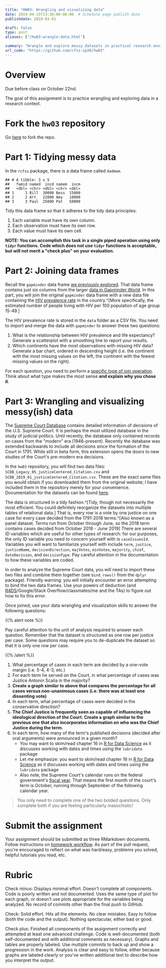 ```yaml
---
title: "HW03: Wrangling and visualizing data"
date: 2019-04-15T13:30:00-06:00  # Schedule page publish date
publishdate: 2019-03-01

draft: false
type: post
aliases: ["/hw03-wrangle-data.html"]

summary: "Wrangle and explore messy datasets in practical research environments."
url_code: "https://github.com/cfss-sp20/hw03"
---
```




# Overview

Due before class on October 22nd.

The goal of this assignment is to practice wrangling and exploring data in a research context.

# Fork the `hw03` repository

Go [here](https://github.com/cfss-sp20/hw03) to fork the repo.

# Part 1: Tidying messy data

In the `rcfss` package, there is a data frame called `dadmom`.


```
## # A tibble: 3 x 5
##   famid named  incd namem  incm
##   <dbl> <chr> <dbl> <chr> <dbl>
## 1     1 Bill  30000 Bess  15000
## 2     2 Art   22000 Amy   18000
## 3     3 Paul  25000 Pat   50000
```

Tidy this data frame so that it adheres to the tidy data principles:

1. Each variable must have its own column.
1. Each observation must have its own row.
1. Each value must have its own cell.

**NOTE: You can accomplish this task in a single piped operation using only `tidyr` functions. Code which does not use `tidyr` functions is acceptable, but will not merit a "check plus" on your evaluation.**

# Part 2: Joining data frames

Recall the `gapminder` data frame [we previously explored](/notes/gapminder/). That data frame contains just six columns from the larger [data in Gapminder World](https://www.gapminder.org/data/). In this part, you will join the original `gapminder` data frame with a new data file containing the [HIV prevalence rate](http://www.gapminder.org/world/#$majorMode=chart$is;shi=t;ly=2003;lb=f;il=t;fs=11;al=30;stl=t;st=t;nsl=t;se=t$wst;tts=C$ts;sp=5.59290322580644;ti=2010$zpv;v=0$inc_x;mmid=XCOORDS;iid=phAwcNAVuyj1jiMAkmq1iMg;by=ind$inc_y;mmid=YCOORDS;iid=pyj6tScZqmEfbZyl0qjbiRQ;by=ind$inc_s;uniValue=8.21;iid=phAwcNAVuyj0XOoBL_n5tAQ;by=ind$inc_c;uniValue=255;gid=CATID0;by=grp$map_x;scale=log;dataMin=194;dataMax=96846$map_y;scale=lin;dataMin=0.0095;dataMax=27$map_s;sma=50;smi=2$cd;bd=0$inds=) in the country.^[More specifically, the estimated number of people living with HIV per 100 population of age group 15-49.]

The HIV prevalence rate is stored in the `data` folder as a CSV file. You need to import and merge the data with `gapminder` to answer these two questions:

1. What is the relationship between HIV prevalence and life expectancy? Generate a scatterplot with a smoothing line to report your results.
1. Which continents have the most observations with missing HIV data? Generate a bar chart, ordered in descending height (i.e. the continent with the most missing values on the left, the continent with the fewest missing values on the right).

For each question, you need to perform a [specific type of join operation](http://r4ds.had.co.nz/relational-data.html). Think about what type makes the most sense **and explain why you chose it**.

# Part 3: Wrangling and visualizing messy(ish) data

The [Supreme Court Database](http://scdb.wustl.edu/) contains detailed information of decisions of the U.S. Supreme Court. It is perhaps the most utilized database in the study of judicial politics. Until recently, the database only contained records on cases from the "modern" era (1946-present). Recently the database was extended backwards to include all decisions since the formation of the Court in 1791. While still in beta form, this extension opens the doors to new studies of the Court's pre-modern era decisions.

In the `hw03` repository, you will find two data files: `SCDB_Legacy_05_justiceCentered_Citation.csv` and `SCDB_2019_01_justiceCentered_Citation.csv`. These are the exact same files you would obtain if you downloaded them from the original website; I have included them in the repository merely for your convenience. Documentation for the datasets can be found [here](http://scdb.wustl.edu/documentation.php).

The data is structured in a tidy fashion.^[Tidy, though not necessarily the most efficient. You could definitely reorganize the datasets into multiple tables of relational data.] That is, every row is a vote by one justice on one case for every case decided from the 1791-2018 terms.^[Also known as a panel dataset. Terms run from October through June, so the 2018 term contains cases decided from October 2018 - June 2019] There are several ID variables which are useful for other types of research: for our purposes, the only ID variable you need to concern yourself with is `caseIssuesId`. Variables you will want to familiarize yourself with include `term`, `justice`, `justiceName`, `decisionDirection`, `majVotes`, `minVotes`, `majority`, `chief`, `dateDecision`, and `decisionType`. Pay careful attention in the documentation to how these variables are coded.

In order to analyze the Supreme Court data, you will need to import these two files and combine them together (see `bind_rows()` from the `dplyr` package). Friendly warning: you will initially encounter an error attempting to bind the two data frames. Use your powers of deduction (and [R4DS](http://r4ds.had.co.nz/data-import.html)/Google/Stack Overflow/classmates/me and the TAs) to figure out how to fix this error.

Once joined, use your data wrangling and visualization skills to answer the following questions:

{{% alert note %}}

Pay careful attention to the unit of analysis required to answer each question. Remember that the dataset is structured as one row per justice per case. Some questions may require you to de-duplicate the dataset so that it is only one row per case.

{{% /alert %}}

1. What percentage of cases in each term are decided by a one-vote margin (i.e. 5-4, 4-3, etc.)
1. For each term he served on the Court, in what percentage of cases was Justice Antonin Scalia in the majority?
1. **Create a graph similar to above that compares the percentage for all cases versus non-unanimous cases (i.e. there was at least one dissenting vote)**
1. In each term, what percentage of cases were decided in the conservative direction?
1. **The Chief Justice is frequently seen as capable of influencing the ideological direction of the Court. Create a graph similar to the previous one that also incorporates information on who was the Chief Justice during the term.**
1. In each term, how many of the term's published decisions (decided after oral arguments) were announced in a given month?
    * You may want to skim/read chapter 16 in [R for Data Science](http://r4ds.had.co.nz/dates-and-times.html) as it discusses working with dates and times using the `lubridate` package
    * Let me emphasize: you want to skim/read chapter 16 in [R for Data Science](http://r4ds.had.co.nz/dates-and-times.html) as it discusses working with dates and times using the `lubridate` package
    * Also note, the Supreme Court's calendar runs on the federal government's [fiscal year](https://en.wikipedia.org/wiki/Fiscal_year#Federal_government). That means the first month of the court's term is October, running through September of the following calendar year.

> You only need to complete one of the two bolded questions. Only complete both if you are feeling particularly masochistic!

# Submit the assignment

Your assignment should be submitted as three RMarkdown documents. Follow instructions on [homework workflow](/faq/homework-guidelines/#homework-workflow). As part of the pull request, you're encouraged to reflect on what was hard/easy, problems you solved, helpful tutorials you read, etc.

# Rubric

Check minus: Displays minimal effort. Doesn't complete all components. Code is poorly written and not documented. Uses the same type of plot for each graph, or doesn't use plots appropriate for the variables being analyzed. No record of commits other than the final push to GitHub.

Check: Solid effort. Hits all the elements. No clear mistakes. Easy to follow (both the code and the output). Nothing spectacular, either bad or good.

Check plus: Finished all components of the assignment correctly and attempted at least one advanced challenge. Code is well-documented (both self-documented and with additional comments as necessary). Graphs and tables are properly labeled. Use multiple commits to back up and show a progression in the work. Analysis is clear and easy to follow, either because graphs are labeled clearly or you've written additional text to describe how you interpret the output.
